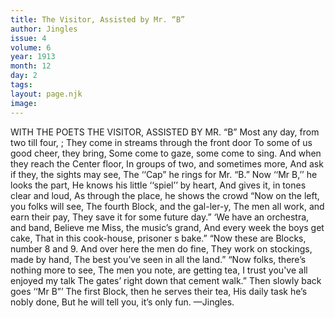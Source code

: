 ```yaml
---
title: The Visitor, Assisted by Mr. “B”
author: Jingles
issue: 4
volume: 6
year: 1913
month: 12
day: 2
tags:
layout: page.njk
image:
---
```

WITH THE POETS   THE VISITOR, ASSISTED BY MR. “B”   Most any day, from two till four, ; They come in streams through the front door To some of us good cheer, they bring, Some come to gaze, some come to sing. And when they reach the Center floor, In groups of two, and sometimes more, And ask if they, the sights may see, The ‘‘Cap” he rings for Mr. “B.” Now ‘‘Mr B,’’ he looks the part, He knows his little ‘‘spiel’’ by heart, And gives it, in tones clear and loud, As through the place, he shows the crowd “Now on the left, you folks will see, The fourth Block, and the gal-ler-y,    The men all work, and earn their pay, They save it for some future day.” ‘We have an orchestra, and band, Believe me Miss, the music’s grand, And every week the boys get cake, That in this cook-house, prisoner s bake.” “Now these are Blocks, number 8 and 9. And over here the men do fine, They work on stockings, made by hand, The best you’ve seen in all the land.” “Now folks, there’s nothing more to see, The men you note, are getting tea, I trust you've all enjoyed my talk The gates’ right down that cement walk.” Then slowly back goes ‘‘Mr B”’ The first Block, then he serves their tea, His daily task he’s nobly done, But he will tell you, it’s only fun. —Jingles. 




